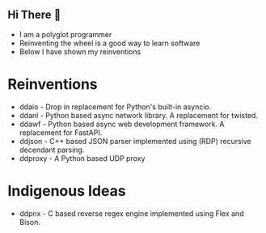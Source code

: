## Hi There 👋

- I am a polyglot programmer
- Reinventing the wheel is a good way to learn software
- Below I have shown my reinventions

# Reinventions

- ddaio - Drop in replacement for Python's built-in asyncio.
- ddanl - Python based async network library. A replacement for twisted.
- ddawf - Python based async web development framework. A replacement for FastAPI.
- ddjson - C++ based JSON parser implemented using (RDP) recursive decendant parsing.
- ddproxy - A Python based UDP proxy

# Indigenous Ideas

- ddpnx - C based reverse regex engine implemented using Flex and Bison.
